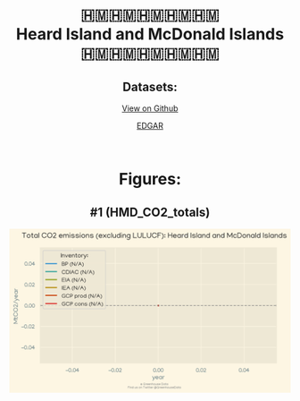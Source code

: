 
<center>
<h1 align="center">
🇭🇲🇭🇲🇭🇲🇭🇲🇭🇲
<br>
Heard Island and McDonald Islands
<br>
🇭🇲🇭🇲🇭🇲🇭🇲🇭🇲
</h1>
<h2>Datasets:</h2>
<p><a href="https://github.com/dquintani/Greenhouse-Data/tree/master/country_data/HMD_Heard Island and McDonald Islands/data">View on Github</a>
<br></p><p><a href="data/HMD_EDGAR.csv">EDGAR</a></p><p><br></p>
<h1>Figures:</h1><h2>#1 (HMD_CO2_totals)</h2>
<p><img alt="" src="figures/HMD_CO2_totals.png" /></p>